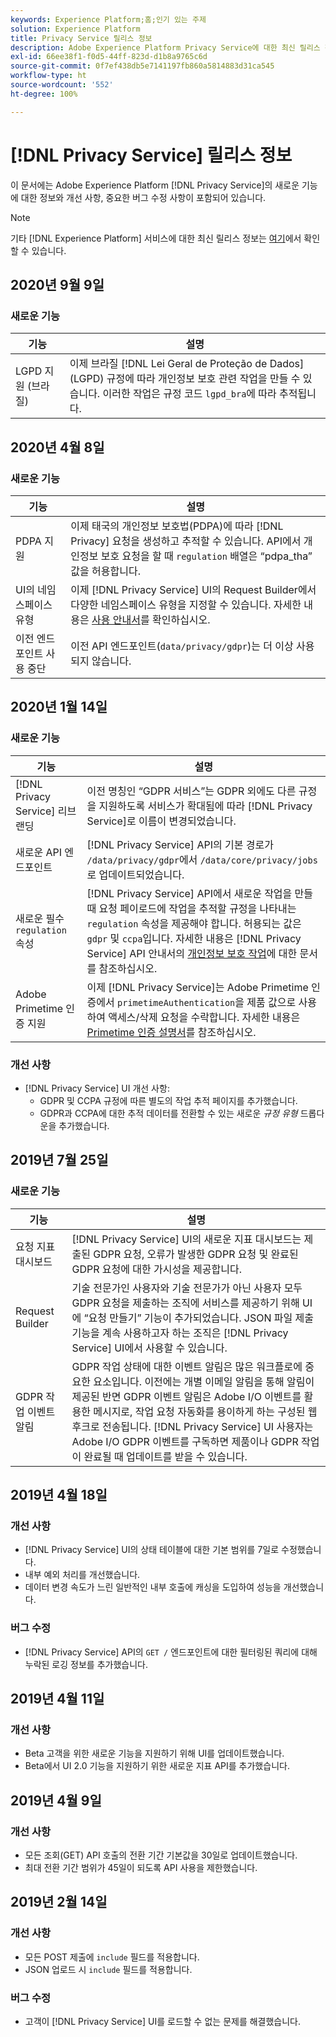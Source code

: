 ```yaml
---
keywords: Experience Platform;홈;인기 있는 주제
solution: Experience Platform
title: Privacy Service 릴리스 정보
description: Adobe Experience Platform Privacy Service에 대한 최신 릴리스 정보입니다.
exl-id: 66ee38f1-f0d5-44ff-823d-d1b8a9765c6d
source-git-commit: 0f7ef438db5e7141197fb860a5814883d31ca545
workflow-type: ht
source-wordcount: '552'
ht-degree: 100%

---
```


# [!DNL Privacy Service] 릴리스 정보

이 문서에는 Adobe Experience Platform [!DNL Privacy Service]의 새로운 기능에 대한 정보와 개선 사항, 중요한 버그 수정 사항이 포함되어 있습니다.

>[!NOTE]
>
>기타 [!DNL Experience Platform] 서비스에 대한 최신 릴리스 정보는 [여기](../release-notes/latest/latest.md)에서 확인할 수 있습니다.

## 2020년 9월 9일

### 새로운 기능

| 기능 | 설명 |
| --- | --- |
| LGPD 지원 (브라질) | 이제 브라질 [!DNL Lei Geral de Proteção de Dados] (LGPD) 규정에 따라 개인정보 보호 관련 작업을 만들 수 있습니다. 이러한 작업은 규정 코드 `lgpd_bra`에 따라 추적됩니다. |

## 2020년 4월 8일

### 새로운 기능

| 기능 | 설명 |
| --- | --- |
| PDPA 지원 | 이제 태국의 개인정보 보호법(PDPA)에 따라 [!DNL Privacy] 요청을 생성하고 추적할 수 있습니다. API에서 개인정보 보호 요청을 할 때 `regulation` 배열은 “pdpa_tha” 값을 허용합니다. |
| UI의 네임스페이스 유형 | 이제 [!DNL Privacy Service] UI의 Request Builder에서 다양한 네임스페이스 유형을 지정할 수 있습니다. 자세한 내용은 [사용 안내서](ui/user-guide.md)를 확인하십시오. |
| 이전 엔드포인트 사용 중단 | 이전 API 엔드포인트(`data/privacy/gdpr`)는 더 이상 사용되지 않습니다. |

## 2020년 1월 14일

### 새로운 기능

| 기능 | 설명 |
| --- | --- |
| [!DNL Privacy Service] 리브랜딩 | 이전 명칭인 “GDPR 서비스”는 GDPR 외에도 다른 규정을 지원하도록 서비스가 확대됨에 따라 [!DNL Privacy Service]로 이름이 변경되었습니다. |
| 새로운 API 엔드포인트 | [!DNL Privacy Service] API의 기본 경로가 `/data/privacy/gdpr`에서 `/data/core/privacy/jobs`로 업데이트되었습니다. |
| 새로운 필수 `regulation` 속성 | [!DNL Privacy Service] API에서 새로운 작업을 만들 때 요청 페이로드에 작업을 추적할 규정을 나타내는 `regulation` 속성을 제공해야 합니다. 허용되는 값은 `gdpr` 및 `ccpa`입니다. 자세한 내용은 [!DNL Privacy Service] API 안내서의 [개인정보 보호 작업](api/privacy-jobs.md)에 대한 문서를 참조하십시오. |
| Adobe Primetime 인증 지원 | 이제 [!DNL Privacy Service]는 Adobe Primetime 인증에서 `primetimeAuthentication`을 제품 값으로 사용하여 액세스/삭제 요청을 수락합니다. 자세한 내용은 [Primetime 인증 설명서](https://tve.helpdocsonline.com/how-to-make-a-privacy-request)를 참조하십시오. |

### 개선 사항

* [!DNL Privacy Service] UI 개선 사항:
   * GDPR 및 CCPA 규정에 따른 별도의 작업 추적 페이지를 추가했습니다.
   * GDPR과 CCPA에 대한 추적 데이터를 전환할 수 있는 새로운 *규정 유형* 드롭다운을 추가했습니다.

## 2019년 7월 25일

### 새로운 기능

| 기능 | 설명 |
| --- | --- |
| 요청 지표 대시보드 | [!DNL Privacy Service] UI의 새로운 지표 대시보드는 제출된 GDPR 요청, 오류가 발생한 GDPR 요청 및 완료된 GDPR 요청에 대한 가시성을 제공합니다. |
| Request Builder | 기술 전문가인 사용자와 기술 전문가가 아닌 사용자 모두 GDPR 요청을 제출하는 조직에 서비스를 제공하기 위해 UI에 “요청 만들기” 기능이 추가되었습니다. JSON 파일 제출 기능을 계속 사용하고자 하는 조직은 [!DNL Privacy Service] UI에서 사용할 수 있습니다. |
| GDPR 작업 이벤트 알림 | GDPR 작업 상태에 대한 이벤트 알림은 많은 워크플로에 중요한 요소입니다. 이전에는 개별 이메일 알림을 통해 알림이 제공된 반면 GDPR 이벤트 알림은 Adobe I/O 이벤트를 활용한 메시지로, 작업 요청 자동화를 용이하게 하는 구성된 웹 후크로 전송됩니다. [!DNL Privacy Service] UI 사용자는 Adobe I/O GDPR 이벤트를 구독하면 제품이나 GDPR 작업이 완료될 때 업데이트를 받을 수 있습니다. |

## 2019년 4월 18일

### 개선 사항

* [!DNL Privacy Service] UI의 상태 테이블에 대한 기본 범위를 7일로 수정했습니다.
* 내부 예외 처리를 개선했습니다.
* 데이터 변경 속도가 느린 일반적인 내부 호출에 캐싱을 도입하여 성능을 개선했습니다.

### 버그 수정

* [!DNL Privacy Service] API의 `GET /` 엔드포인트에 대한 필터링된 쿼리에 대해 누락된 로깅 정보를 추가했습니다.

## 2019년 4월 11일

### 개선 사항

* Beta 고객을 위한 새로운 기능을 지원하기 위해 UI를 업데이트했습니다.
* Beta에서 UI 2.0 기능을 지원하기 위한 새로운 지표 API를 추가했습니다.

## 2019년 4월 9일

### 개선 사항

* 모든 조회(GET) API 호출의 전환 기간 기본값을 30일로 업데이트했습니다.
* 최대 전환 기간 범위가 45일이 되도록 API 사용을 제한했습니다.

## 2019년 2월 14일

### 개선 사항

* 모든 POST 제출에 `include` 필드를 적용합니다.
* JSON 업로드 시 `include` 필드를 적용합니다.

### 버그 수정

* 고객이 [!DNL Privacy Service] UI를 로드할 수 없는 문제를 해결했습니다.
